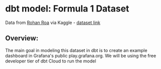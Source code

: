 # dbt model: Formula 1 Dataset
Data from [Rohan Roa](https://www.kaggle.com/rohanrao) via Kaggle - [dataset link](https://www.kaggle.com/datasets/rohanrao/formula-1-world-championship-1950-2020)

## Overview:
The main goal in modeling this dataset in dbt is to create an example dashboard in Grafana's public play.grafana.org. We will be using the free developer tier of dbt Cloud to run the model
